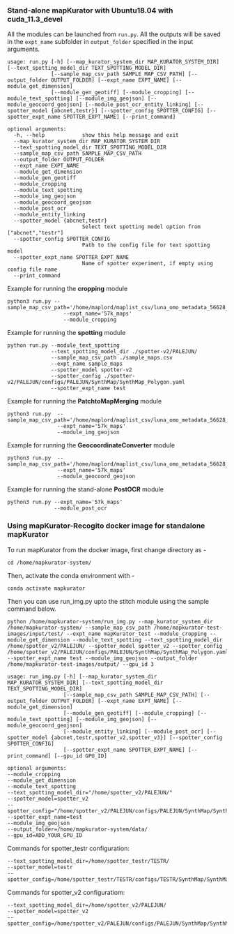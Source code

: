 ### Stand-alone mapKurator with Ubuntu18.04 with cuda_11.3_devel
All the modules can be launched from `run.py`. All the outputs will be saved in the `expt_name` subfolder in `output_folder` specified in the input arguments. 

```
usage: run.py [-h] [--map_kurator_system_dir MAP_KURATOR_SYSTEM_DIR] [--text_spotting_model_dir TEXT_SPOTTING_MODEL_DIR]
              [--sample_map_csv_path SAMPLE_MAP_CSV_PATH] [--output_folder OUTPUT_FOLDER] [--expt_name EXPT_NAME] [--module_get_dimension]
              [--module_gen_geotiff] [--module_cropping] [--module_text_spotting] [--module_img_geojson] [--module_geocoord_geojson] [--module_post_ocr_entity_linking] [--spotter_model {abcnet,testr}] [--spotter_config SPOTTER_CONFIG] [--spotter_expt_name SPOTTER_EXPT_NAME] [--print_command]

optional arguments:
  -h, --help            show this help message and exit
  --map_kurator_system_dir MAP_KURATOR_SYSTEM_DIR
  --text_spotting_model_dir TEXT_SPOTTING_MODEL_DIR
  --sample_map_csv_path SAMPLE_MAP_CSV_PATH
  --output_folder OUTPUT_FOLDER
  --expt_name EXPT_NAME
  --module_get_dimension
  --module_gen_geotiff
  --module_cropping
  --module_text_spotting
  --module_img_geojson
  --module_geocoord_geojson
  --module_post_ocr
  --module_entity_linking
  --spotter_model {abcnet,testr}
                        Select text spotting model option from ["abcnet","testr"]
  --spotter_config SPOTTER_CONFIG
                        Path to the config file for text spotting model
  --spotter_expt_name SPOTTER_EXPT_NAME
                        Name of spotter experiment, if empty using config file name
  --print_command
  ```

Example for running the **cropping** module
```
python3 run.py --sample_map_csv_path='/home/maplord/maplist_csv/luna_omo_metadata_56628_20220724.csv'  
                  --expt_name='57k_maps' 
                  --module_cropping
```

Example for running the **spotting** module
```
python run.py --module_text_spotting 
              --text_spotting_model_dir ./spotter-v2/PALEJUN/
              --sample_map_csv_path ./sample_maps.csv
              --expt_name sample_maps 
              --spotter_model spotter-v2
              --spotter_config ./spotter-v2/PALEJUN/configs/PALEJUN/SynthMap/SynthMap_Polygon.yaml
              --spotter_expt_name test
```

Example for running the **PatchtoMapMerging** module
```
python3 run.py  --sample_map_csv_path='/home/maplord/maplist_csv/luna_omo_metadata_56628_20220724.csv'  
                --expt_name='57k_maps' 
                --module_img_geojson
```

Example for running the **GeocoordinateConverter** module
```
python3 run.py  --sample_map_csv_path='/home/maplord/maplist_csv/luna_omo_metadata_56628_20220724.csv'  
                --expt_name='57k_maps' 
                --module_geocoord_geojson
```

Example for running the stand-alone **PostOCR** module
```
python3 run.py --expt_name='57k_maps' 
               --module_post_ocr
```

### Using mapKurator-Recogito docker image for standalone mapKurator 

To run mapKurator from the docker image, first change directory as -     
```
cd /home/mapkurator-system/
```
Then, activate the conda environment with -    
```
conda activate mapkurator
```

Then you can use run_img.py upto the stitch module using the sample command below.     

```
python /home/mapkurator-system/run_img.py --map_kurator_system_dir /home/mapkurator-system/ --sample_map_csv_path /home/mapkurator-test-images/input/test/ --expt_name mapKurator_test --module_cropping --module_get_dimension --module_text_spotting --text_spotting_model_dir /home/spotter_v2/PALEJUN/ --spotter_model spotter_v2 --spotter_config /home/spotter_v2/PALEJUN/configs/PALEJUN/SynthMap/SynthMap_Polygon.yaml --spotter_expt_name test --module_img_geojson --output_folder /home/mapkurator-test-images/output/ --gpu_id 3
```

```
usage: run_img.py [-h] [--map_kurator_system_dir MAP_KURATOR_SYSTEM_DIR] [--text_spotting_model_dir TEXT_SPOTTING_MODEL_DIR]
                  [--sample_map_csv_path SAMPLE_MAP_CSV_PATH] [--output_folder OUTPUT_FOLDER] [--expt_name EXPT_NAME] [--module_get_dimension]
                  [--module_gen_geotiff] [--module_cropping] [--module_text_spotting] [--module_img_geojson] [--module_geocoord_geojson]
                  [--module_entity_linking] [--module_post_ocr] [--spotter_model {abcnet,testr,spotter_v2,spotter_v3}] [--spotter_config SPOTTER_CONFIG]
                  [--spotter_expt_name SPOTTER_EXPT_NAME] [--print_command] [--gpu_id GPU_ID]
                  
optional arguments:
--module_cropping 
--module_get_dimension 
--module_text_spotting 
--text_spotting_model_dir="/home/spotter_v2/PALEJUN/" 
--spotter_model=spotter_v2 
--spotter_config="/home/spotter_v2/PALEJUN/configs/PALEJUN/SynthMap/SynthMap_Polygon.yaml"
--spotter_expt_name=test 
--module_img_geojson 
--output_folder=/home/mapkurator-system/data/ 
--gpu_id=ADD_YOUR_GPU_ID
```

Commands for spotter_testr configuration:      
```
--text_spotting_model_dir=/home/spotter_testr/TESTR/
--spotter_model=testr
--spotter_config=/home/spotter_testr/TESTR/configs/TESTR/SynthMap/SynthMap_Polygon.yaml  
```

Commands for spotter_v2 configuratiom:       
```
--text_spotting_model_dir=/home/spotter_v2/PALEJUN/
--spotter_model=spotter_v2    
--spotter_config=/home/spotter_v2/PALEJUN/configs/PALEJUN/SynthMap/SynthMap_Polygon.yaml
```
